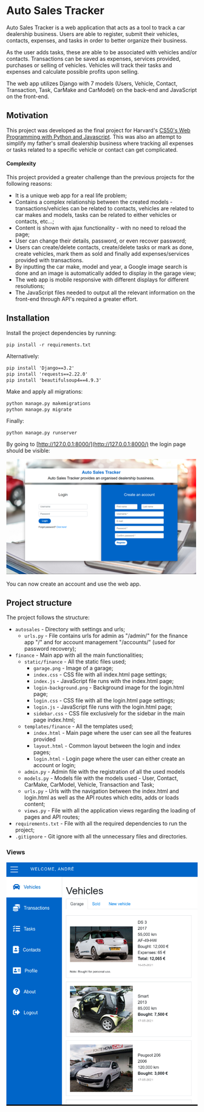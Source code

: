 # Auto Sales Tracker

Auto Sales Tracker is a web application that acts as a tool to track a car dealership business. Users are able to register, submit their vehicles, contacts, expenses, and tasks in order to better organize their business.

As the user adds tasks, these are able to be associated with vehicles and/or contacts. Transactions can be saved as expenses, services provided, purchases or selling of vehicles. Vehicles will track their tasks and expenses and calculate possible profits upon selling.

The web app utilizes Django with 7 models (Users, Vehicle, Contact, Transaction, Task, CarMake and CarModel) on the back-end and JavaScript on the front-end.

## Motivation
This project was developed as the final project for Harvard's [CS50's Web Programming with Python and Javascript](https://www.edx.org/course/cs50s-web-programming-with-python-and-javascript). This was also an attempt to simplify my father's small dealership business where tracking all expenses or tasks related to a specific vehicle or contact can get complicated.

#### Complexity
This project provided a greater challenge than the previous projects for the following reasons:
- It is a unique web app for a real life problem;
- Contains a complex relationship between the created models - transactions/vehicles can be related to contacts, vehicles are related to car makes and models, tasks can be related to either vehicles or contacts, etc...;
- Content is shown with ajax functionality - with no need to reload the page;
- User can change their details, password, or even recover password;
- Users can create/delete contacts, create/delete tasks or mark as done, create vehicles, mark them as sold and finally add expenses/services provided with transactions.
- By inputting the car make, model and year, a Google image search is done and an image is automatically added to display in the garage view;
- The web app is mobile responsive with different displays for different resolutions;
- The JavaScript files needed to output all the relevant information on the front-end through API's required a greater effort.

## Installation
Install the project dependencies by running:
```console
pip install -r requirements.txt
```
Alternatively:
```console
pip install 'Django==3.2'
pip install 'requests==2.22.0'
pip install 'beautifulsoup4==4.9.3'
```
Make and apply all migrations:
```console
python manage.py makemigrations
python manage.py migrate
```
Finally:
```console
python manage.py runserver
```
By going to [http://127.0.0.1:8000/](http://127.0.0.1:8000/) the login page should be visible:

<img src="./images/main-page.png" style="width:500px;" alt="Main page">

You can now create an account and use the web app.

## Project structure

The project follows the structure:

- `autosales` - Directory with settings and urls;
    - `urls.py` - File contains urls for admin as "/admin/" for the finance app "/" and for account management "/accounts/" (used for password recovery);
- `finance` - Main app with all the main functionalities;
    - `static/finance` - All the static files used;
        - `garage.png` - Image of a garage;
        - `index.css` - CSS file with all index.html page settings;
        - `index.js` - JavaScript file runs with the index.html page;
        - `login-background.png` - Background image for the login.html page;
        - `login.css` - CSS file with all the login.html page settings;
        - `login.js` - JavaScript file runs with the login.html page;
        - `sidebar.css` - CSS file exclusively for the sidebar in the main page index.html;
    - `templates/finance` - All the templates used;
        - `index.html` - Main page where the user can see all the features provided
        - `layout.html` - Common layout between the login and index pages;
        - `login.html` - Login page where the user can either create an account or login;
    - `admin.py` - Admin file with the registration of all the used models
    - `models.py` - Models file with the models used - User, Contact, CarMake, CarModel, Vehicle, Transaction and Task;
    - `urls.py` - Urls with the navigation between the index.html and login.html as well as the API routes which edits, adds or loads content;
    - `views.py` - File with all the application views regarding the loading of pages and API routes;
- `requirements.txt` - File with all the required dependencies to run the project;
- `.gitignore` - Git ignore with all the unnecessary files and directories.

### Views

<img src="./images/all-pages.gif">
